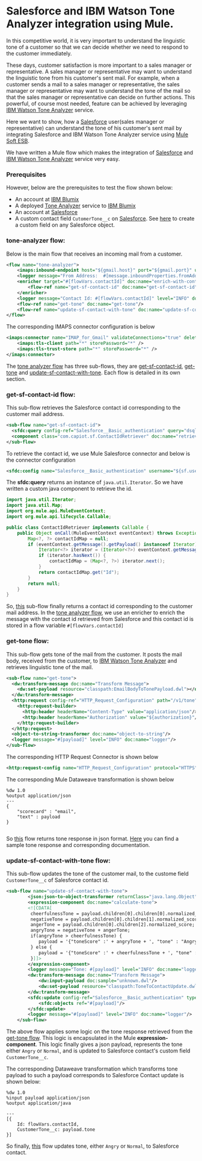 # Salesforce and IBM Watson Tone Analyzer integration using Mule.

In this competitive world, it is very important to understand the linguistic tone of a customer so that we can decide whether we need to respond to the customer immediately.

These days, customer satisfaction is more important to a sales manager or representative. A sales manager or representative may want to understand the linguistic tone from his customer's sent mail. For example, when a customer sends a mail to a sales manager or representative, the sales manager or representative may want to understand the tone of the mail so that the sales manager or representative can decide on further actions. This powerful, of course most needed, feature can be achieved by leveraging [IBM Watson Tone Analyzer](http://www.ibm.com/smarterplanet/us/en/ibmwatson/developercloud/tone-analyzer.html) service. 

Here we want to show, how a [Salesforce](https://en.wikipedia.org/wiki/Salesforce.com) user(sales manager or representative) can understand the tone of his customer's sent mail by integrating Salesforce and IBM Watson Tone Analyzer service using [Mule Soft ESB](https://www.mulesoft.org/what-mule-esb).

We have written a Mule flow which makes the integration of [Salesforce](https://en.wikipedia.org/wiki/Salesforce.com) and [IBM Watson Tone Analyzer](http://www.ibm.com/smarterplanet/us/en/ibmwatson/developercloud/tone-analyzer.html) service very easy.

### Prerequisites
However, below are the prerequisites to test the flow shown below:

* An account at [IBM Blumix](https://console.ng.bluemix.net/)
* A deployed [Tone Analyzer](https://console.ng.bluemix.net/catalog/tone-analyzer/) service to [IBM Blumix](https://console.ng.bluemix.net/)
* An account at [Salesforce](https://login.salesforce.com/)
* A custom contact field `CutomerTone__c` on [Salesforce](https://login.salesforce.com/). See [here](https://help.salesforce.com/HTViewHelpDoc?id=adding_fields.htm) to create a custom field on any Salesforce object.

### <a name="tone-analyzer"></a>tone-analyzer flow:
Below is the main flow that receives an incoming mail from a customer.
```xml
<flow name="tone-analyzer">
    <imaps:inbound-endpoint host="${gmail.host}" port="${gmail.port}" user="${gmail.user}" password="${gmail.password}" connector-ref="IMAP_for_Gmail" responseTimeout="10000" doc:name="imap"/>
    <logger message="From Address:  #[message.inboundProperties.fromAddress] - To Address: #[message.inboundProperties.toAddresses] - Subject: #[message.inboundProperties.subject] - Payload: #[payload]" level="INFO" doc:name="logger"/>
    <enricher target="#[flowVars.contactId]" doc:name="enrich-with-contact-id">
        <flow-ref name="get-sf-contact-id" doc:name="get-sf-contact-id"/>
    </enricher>
    <logger message="Contact Id: #[flowVars.contactId]" level="INFO" doc:name="logger"/>
    <flow-ref name="get-tone" doc:name="get-tone"/>
    <flow-ref name="update-sf-contact-with-tone" doc:name="update-sf-contact-with-tone"/>
</flow>
```
The corresponding IMAPS connector configuration is below
```xml
<imaps:connector name="IMAP_for_Gmail" validateConnections="true" deleteReadMessages="false" doc:name="IMAP" checkFrequency="1000">
	<imaps:tls-client path="*" storePassword="*" />
	<imaps:tls-trust-store path="*" storePassword="*" />
</imaps:connector>
```
The [tone analyzer flow](#tone-analyzer) has three sub-flows, they are [get-sf-contact-id](#get-sf-contact-id), [get-tone](#get-tone) and [update-sf-contact-with-tone](#update-sf-contact-with-tone). Each flow is detailed in its own section. 

### <a name="get-sf-contact-id"></a>get-sf-contact-id flow:
This sub-flow retrieves the Salesforce contact id corresponding to the customer mail address. 
```xml
<sub-flow name="get-sf-contact-id">
  <sfdc:query config-ref="Salesforce__Basic_authentication" query="dsql:SELECT Id FROM Contact WHERE email = #["'" + org.apache.commons.lang3.StringUtils.substringBetween(message.inboundProperties.fromAddress, "<", ">") + "'"]" doc:name="get-sf-contact-id"/>
  <component class="com.capiot.sf.ContactIdRetriever" doc:name="retrieve-contact-id"/>
</sub-flow>
```
To retrieve the contact id, we use Mule Salesforce connector and below is the connector configuration
```xml
<sfdc:config name="Salesforce__Basic_authentication" username="${sf.username}" password="${sf.password}" securityToken="${sf.securityToken}" doc:name="Salesforce: Basic authentication"/>
```
The **sfdc:query** returns an instance of `java.util.Iterator`. So we have written a custom java component to retrieve the id.
```java
import java.util.Iterator;
import java.util.Map;
import org.mule.api.MuleEventContext;
import org.mule.api.lifecycle.Callable;

public class ContactIdRetriever implements Callable {
	public Object onCall(MuleEventContext eventContext) throws Exception {
		Map<?, ?> contactIdMap = null;
		if (eventContext.getMessage().getPayload() instanceof Iterator) {
			Iterator<?> iterator = (Iterator<?>) eventContext.getMessage().getPayload();
			if (iterator.hasNext()) {
				contactIdMap = (Map<?, ?>) iterator.next();
			}
			return contactIdMap.get("Id");
		} 
		return null;
	}
}
```
So, [this](#get-sf-contact-id) sub-flow finally returns a contact id corresponding to the customer mail address. In the [tone analyzer flow](#tone-analyzer), we use an enricher to enrich the message with the contact id retrieved from Salesforce and this contact id is stored in a flow variable `#[flowVars.contactId]`

### <a name="get-tone"></a>get-tone flow:
This sub-flow gets tone of the mail from the customer. It posts the mail body, received from the customer, to [IBM Watson Tone Analyzer](http://www.ibm.com/smarterplanet/us/en/ibmwatson/developercloud/tone-analyzer.html) and retrieves linguistic tone of the mail.
```xml
<sub-flow name="get-tone">
  <dw:transform-message doc:name="Transform Message">
    <dw:set-payload resource="classpath:EmailBodyToTonePayload.dwl"></dw:set-payload>
  </dw:transform-message>
  <http:request config-ref="HTTP_Request_Configuration" path="/v1/tone" method="POST" port="443" doc:name="get-tone">
    <http:request-builder>
      <http:header headerName="Content-Type" value="application/json"/>
      <http:header headerName="Authorization" value="${authorization}"/>
    </http:request-builder>
  </http:request>
  <object-to-string-transformer doc:name="object-to-string"/>
  <logger message="#[payload]" level="INFO" doc:name="logger"/>
</sub-flow>
```
The corresponding HTTP Request Connector is shown below
```xml
<http:request-config name="HTTP_Request_Configuration" protocol="HTTPS" host="gateway.watsonplatform.net" port="443" basePath="tone-analyzer-experimental/api" doc:name="Tone_Analyzer_HTTP_Request_Configuration"/>
```
The corresponding Mule Dataweave transformation is shown below
```text
%dw 1.0
%output application/json
---
{
	"scorecard" : "email",
	"text" : payload
}
		
```
So [this](#get-tone) flow returns tone response in json format. [Here](http://www.ibm.com/smarterplanet/us/en/ibmwatson/developercloud/doc/tone-analyzer/output.shtml#api-tone) you can find a sample tone response and corresponding documentation.

### <a name="update-sf-contact-with-tone"></a>update-sf-contact-with-tone flow:
This sub-flow updates the tone of the customer mail, to the custome field `CustomerTone__c` of Salesforce contact id.
```xml
<sub-flow name="update-sf-contact-with-tone">
        <json:json-to-object-transformer returnClass="java.lang.Object" doc:name="json-to-object"/>
        <expression-component doc:name="calculate-tone">
        <![CDATA[
         cheerfulnessTone = payload.children[0].children[0].normalized_score;
         negativeTone = payload.children[0].children[1].normalized_score;
         angerTone = payload.children[0].children[2].normalized_score;
         angryTone = negativeTone + angerTone;
         if(angryTone > cheerfulnessTone) {
	   		payload = '{"toneScore" :' + angryTone + ', "tone" : "Angry"}';
         } else {
	   		payload = '{"toneScore" :' + cheerfulnessTone + ', "tone" : "Normal"}';
         }]]>
        </expression-component>
        <logger message="Tone: #[payload]" level="INFO" doc:name="logger"/>
        <dw:transform-message doc:name="Transform Message">
            <dw:input-payload doc:sample="unknown.dwl"/>
            <dw:set-payload resource="classpath:ToneToContactUpdate.dwl"/>
        </dw:transform-message>
        <sfdc:update config-ref="Salesforce__Basic_authentication" type="Contact" doc:name="save-mail-tone">
            <sfdc:objects ref="#[payload]"/>
        </sfdc:update>
        <logger message="#[payload]" level="INFO" doc:name="logger"/>
    </sub-flow>
```
The above flow applies some logic on the tone response retrieved from the [get-tone flow](#get-tone). This logic is encapsulated in the Mule **expression-component**. This logic finally gives a json payload, represents the tone either `Angry` or `Normal`, and is updated to Salesforce contact's custom field `CustomerTone__c`. 

The corresponding Dataweave transformation which transforms tone payload to such a payload corresponds to Salesforce Contact update is shown below:
```text
%dw 1.0
%input payload application/json
%output application/java

---
[{
	Id: flowVars.contactId,
	CustomerTone__c: payload.tone
}]
```
So finally, [this](#update-sf-contact-with-tone) flow updates tone, either `Angry` or `Normal`, to Salesforce contact.
